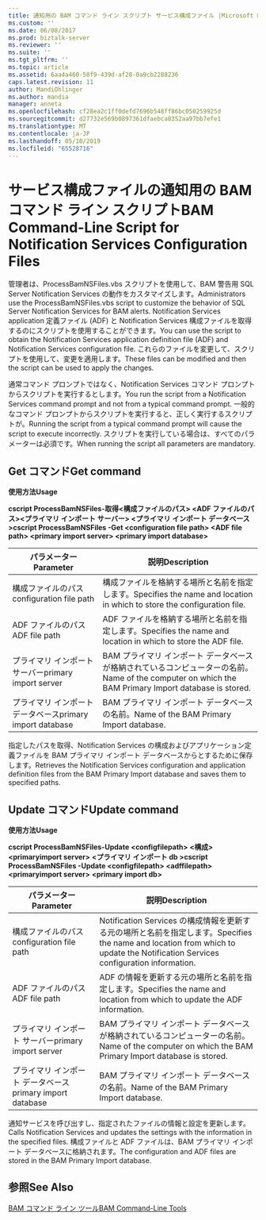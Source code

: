 ```yaml
---
title: 通知用の BAM コマンド ライン スクリプト サービス構成ファイル |Microsoft Docs
ms.custom: ''
ms.date: 06/08/2017
ms.prod: biztalk-server
ms.reviewer: ''
ms.suite: ''
ms.tgt_pltfrm: ''
ms.topic: article
ms.assetid: 6aa4a460-58f9-439d-af28-0a9cb2288236
caps.latest.revision: 11
author: MandiOhlinger
ms.author: mandia
manager: anneta
ms.openlocfilehash: cf28ea2c1ff0defd7696b548ff86bc050259925d
ms.sourcegitcommit: d27732e569b0897361dfaebca8352aa97bb7efe1
ms.translationtype: MT
ms.contentlocale: ja-JP
ms.lasthandoff: 05/10/2019
ms.locfileid: "65528716"
---
```

# <a name="bam-command-line-script-for-notification-services-configuration-files"></a><span data-ttu-id="381a7-102">サービス構成ファイルの通知用の BAM コマンド ライン スクリプト</span><span class="sxs-lookup"><span data-stu-id="381a7-102">BAM Command-Line Script for Notification Services Configuration Files</span></span>
<span data-ttu-id="381a7-103">管理者は、ProcessBamNSFiles.vbs スクリプトを使用して、BAM 警告用 SQL Server Notification Services の動作をカスタマイズします。</span><span class="sxs-lookup"><span data-stu-id="381a7-103">Administrators use the ProcessBamNSFiles.vbs script to customize the behavior of SQL Server Notification Services for BAM alerts.</span></span> <span data-ttu-id="381a7-104">Notification Services application 定義ファイル (ADF) と Notification Services 構成ファイルを取得するのにスクリプトを使用することができます。</span><span class="sxs-lookup"><span data-stu-id="381a7-104">You can use the script to obtain the Notification Services application definition file (ADF) and Notification Services configuration file.</span></span> <span data-ttu-id="381a7-105">これらのファイルを変更して、スクリプトを使用して、変更を適用します。</span><span class="sxs-lookup"><span data-stu-id="381a7-105">These files can be modified and then the script can be used to apply the changes.</span></span>  
  
 <span data-ttu-id="381a7-106">通常コマンド プロンプトではなく、Notification Services コマンド プロンプトからスクリプトを実行するとします。</span><span class="sxs-lookup"><span data-stu-id="381a7-106">You run the script from a Notification Services command prompt and not from a typical command prompt.</span></span> <span data-ttu-id="381a7-107">一般的なコマンド プロンプトからスクリプトを実行すると、正しく実行するスクリプトが。</span><span class="sxs-lookup"><span data-stu-id="381a7-107">Running the script from a typical command prompt will cause the script to execute incorrectly.</span></span> <span data-ttu-id="381a7-108">スクリプトを実行している場合は、すべてのパラメーターは必須です。</span><span class="sxs-lookup"><span data-stu-id="381a7-108">When running the script all parameters are mandatory.</span></span>  
  
## <a name="get-command"></a><span data-ttu-id="381a7-109">Get コマンド</span><span class="sxs-lookup"><span data-stu-id="381a7-109">Get command</span></span>  
 <span data-ttu-id="381a7-110">**使用方法**</span><span class="sxs-lookup"><span data-stu-id="381a7-110">**Usage**</span></span>  
  
 <span data-ttu-id="381a7-111">**cscript ProcessBamNSFiles-取得\<構成ファイルのパス\> \<ADF ファイルのパス\>\<プライマリ インポート サーバー\> \<プライマリ インポート データベース  \>**</span><span class="sxs-lookup"><span data-stu-id="381a7-111">**cscript ProcessBamNSFiles -Get \<configuration file path\> \<ADF file path\>  \<primary import server\> \<primary import database\>**</span></span>  
  
|<span data-ttu-id="381a7-112">パラメーター</span><span class="sxs-lookup"><span data-stu-id="381a7-112">Parameter</span></span>|<span data-ttu-id="381a7-113">説明</span><span class="sxs-lookup"><span data-stu-id="381a7-113">Description</span></span>|  
|---------------|-----------------|  
|<span data-ttu-id="381a7-114">構成ファイルのパス</span><span class="sxs-lookup"><span data-stu-id="381a7-114">configuration file path</span></span>|<span data-ttu-id="381a7-115">構成ファイルを格納する場所と名前を指定します。</span><span class="sxs-lookup"><span data-stu-id="381a7-115">Specifies the name and location in which to store the configuration file.</span></span>|  
|<span data-ttu-id="381a7-116">ADF ファイルのパス</span><span class="sxs-lookup"><span data-stu-id="381a7-116">ADF file path</span></span>|<span data-ttu-id="381a7-117">ADF ファイルを格納する場所と名前を指定します。</span><span class="sxs-lookup"><span data-stu-id="381a7-117">Specifies the name and location in which to store the ADF file.</span></span>|  
|<span data-ttu-id="381a7-118">プライマリ インポート サーバー</span><span class="sxs-lookup"><span data-stu-id="381a7-118">primary import server</span></span>|<span data-ttu-id="381a7-119">BAM プライマリ インポート データベースが格納されているコンピューターの名前。</span><span class="sxs-lookup"><span data-stu-id="381a7-119">Name of the computer on which the BAM Primary Import database is stored.</span></span>|  
|<span data-ttu-id="381a7-120">プライマリ インポート データベース</span><span class="sxs-lookup"><span data-stu-id="381a7-120">primary import database</span></span>|<span data-ttu-id="381a7-121">BAM プライマリ インポート データベースの名前。</span><span class="sxs-lookup"><span data-stu-id="381a7-121">Name of the BAM Primary Import database.</span></span>|  
  
 <span data-ttu-id="381a7-122">指定したパスを取得、Notification Services の構成およびアプリケーション定義ファイルを BAM プライマリ インポート データベースからとするために保存します。</span><span class="sxs-lookup"><span data-stu-id="381a7-122">Retrieves the Notification Services configuration and application definition files from the BAM Primary Import database and saves them to specified paths.</span></span>  
  
## <a name="update-command"></a><span data-ttu-id="381a7-123">Update コマンド</span><span class="sxs-lookup"><span data-stu-id="381a7-123">Update command</span></span>  
 <span data-ttu-id="381a7-124">**使用方法**</span><span class="sxs-lookup"><span data-stu-id="381a7-124">**Usage**</span></span>  
  
 <span data-ttu-id="381a7-125">**cscript ProcessBamNSFiles-Update \<configfilepath\> \<構成\>\<primaryimport server\> \<プライマリ インポート db  \>**</span><span class="sxs-lookup"><span data-stu-id="381a7-125">**cscript ProcessBamNSFiles -Update \<configfilepath\> \<adffilepath\>  \<primaryimport server\> \<primary import db\>**</span></span>  
  
|<span data-ttu-id="381a7-126">パラメーター</span><span class="sxs-lookup"><span data-stu-id="381a7-126">Parameter</span></span>|<span data-ttu-id="381a7-127">説明</span><span class="sxs-lookup"><span data-stu-id="381a7-127">Description</span></span>|  
|---------------|-----------------|  
|<span data-ttu-id="381a7-128">構成ファイルのパス</span><span class="sxs-lookup"><span data-stu-id="381a7-128">configuration file path</span></span>|<span data-ttu-id="381a7-129">Notification Services の構成情報を更新する元の場所と名前を指定します。</span><span class="sxs-lookup"><span data-stu-id="381a7-129">Specifies the name and location from which to update the Notification Services configuration information.</span></span>|  
|<span data-ttu-id="381a7-130">ADF ファイルのパス</span><span class="sxs-lookup"><span data-stu-id="381a7-130">ADF file path</span></span>|<span data-ttu-id="381a7-131">ADF の情報を更新する元の場所と名前を指定します。</span><span class="sxs-lookup"><span data-stu-id="381a7-131">Specifies the name and location from which to update the ADF information.</span></span>|  
|<span data-ttu-id="381a7-132">プライマリ インポート サーバー</span><span class="sxs-lookup"><span data-stu-id="381a7-132">primary import server</span></span>|<span data-ttu-id="381a7-133">BAM プライマリ インポート データベースが格納されているコンピューターの名前。</span><span class="sxs-lookup"><span data-stu-id="381a7-133">Name of the computer on which the BAM Primary Import database is stored.</span></span>|  
|<span data-ttu-id="381a7-134">プライマリ インポート データベース</span><span class="sxs-lookup"><span data-stu-id="381a7-134">primary import database</span></span>|<span data-ttu-id="381a7-135">BAM プライマリ インポート データベースの名前。</span><span class="sxs-lookup"><span data-stu-id="381a7-135">Name of the BAM Primary Import database.</span></span>|  
  
 <span data-ttu-id="381a7-136">通知サービスを呼び出すし、指定されたファイルの情報と設定を更新します。</span><span class="sxs-lookup"><span data-stu-id="381a7-136">Calls Notification Services and updates the settings with the information in the specified files.</span></span> <span data-ttu-id="381a7-137">構成ファイルと ADF ファイルは、BAM プライマリ インポート データベースに格納されます。</span><span class="sxs-lookup"><span data-stu-id="381a7-137">The configuration and ADF files are stored in the BAM Primary Import database.</span></span>  
  
## <a name="see-also"></a><span data-ttu-id="381a7-138">参照</span><span class="sxs-lookup"><span data-stu-id="381a7-138">See Also</span></span>  
 [<span data-ttu-id="381a7-139">BAM コマンド ライン ツール</span><span class="sxs-lookup"><span data-stu-id="381a7-139">BAM Command-Line Tools</span></span>](../core/bam-command-line-tools.md)